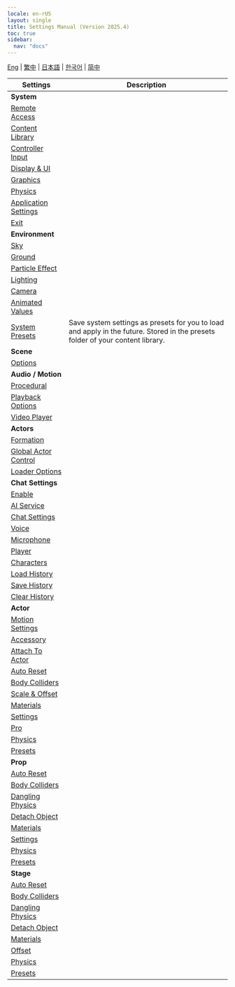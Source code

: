 ```yaml
---
locale: en-rUS
layout: single
title: Settings Manual (Version 2025.4)
toc: true
sidebar:
  nav: "docs"
---
```


[Eng](/dancexr/menu/2025.4/menu) | [繁中](/tw/dancexr/menu/2025.4/menu) | [日本語](/jp/dancexr/menu/2025.4/menu) | [한국어](/kr/dancexr/menu/2025.4/menu) | [简中](/zh/dancexr/menu/2025.4/menu)

| Settings | Description |
| --- | --- |
| **System** |  |
| [Remote Access](system/remote_access) |  | 
| [Content Library](system/library) |  | 
| [Controller Input](system/input_settings) |  | 
| [Display & UI](system/screen) |  | 
| [Graphics](system/graphics) |  | 
| [Physics](system/physics) |  | 
| [Application Settings](system/application_settings) |  | 
| [Exit](system/exit) |  | 
| **Environment** |  |
| [Sky](scene/sky) |  | 
| [Ground](scene/ground) |  | 
| [Particle Effect](scene/particles) |  | 
| [Lighting](scene/lighting) |  | 
| [Camera](scene/cameras) |  | 
| [Animated Values](scene/auto_updates) |  | 
| [System Presets](scene/system_presets) | Save system settings as presets for you to load and apply in the future. Stored in the presets folder of your content library. | 
| **Scene** |  |
| [Options](stage/scene) |  | 
| **Audio / Motion** |  |
| [Procedural](motion/procedural) |  | 
| [Playback Options](motion/motion_loader) |  | 
| [Video Player](motion/video_player) |  | 
| **Actors** |  |
| [Formation](actors/formation) |  | 
| [Global Actor Control](actors/global_actor_control) |  | 
| [Loader Options](actors/loader_options) |  | 
| **Chat Settings** |  |
| [Enable](chat/enabled) |  | 
| [AI Service](chat/ai_service) |  | 
| [Chat Settings](chat/chat_settings) |  | 
| [Voice](chat/voice) |  | 
| [Microphone](chat/microphone) |  | 
| [Player](chat/chat_player) |  | 
| [Characters](chat/characters) |  | 
| [Load History](chat/load_history) |  | 
| [Save History](chat/save_history) |  | 
| [Clear History](chat/clear_history) |  | 
| **Actor** |  |
| [Motion Settings](actor/actor_motion) |  | 
| [Accessory](actor/accessory) |  | 
| [Attach To Actor](actor/attach_to_actor) |  | 
| [Auto Reset](actor/auto_reset) |  | 
| [Body Colliders](actor/body_colliders) |  | 
| [Scale & Offset](actor/scale_n_offset) |  | 
| [Materials](actor/materials) |  | 
| [Settings](actor/all_settings) |  | 
| [Pro](actor/pro_tools) |  | 
| [Physics](actor/physics_settings) |  | 
| [Presets](actor/actor_presets) |  | 
| **Prop** |  |
| [Auto Reset](prop/auto_reset) |  | 
| [Body Colliders](prop/body_colliders) |  | 
| [Dangling Physics](prop/cloth_physics) |  | 
| [Detach Object](prop/detach_object) |  | 
| [Materials](prop/materials) |  | 
| [Settings](prop/settings) |  | 
| [Physics](prop/model_physics) |  | 
| [Presets](prop/actor_presets) |  | 
| **Stage** |  |
| [Auto Reset](stage/auto_reset) |  | 
| [Body Colliders](stage/body_colliders) |  | 
| [Dangling Physics](stage/cloth_physics) |  | 
| [Detach Object](stage/detach_object) |  | 
| [Materials](stage/materials) |  | 
| [Offset](stage/offset) |  | 
| [Physics](stage/model_physics) |  | 
| [Presets](stage/actor_presets) |  | 

